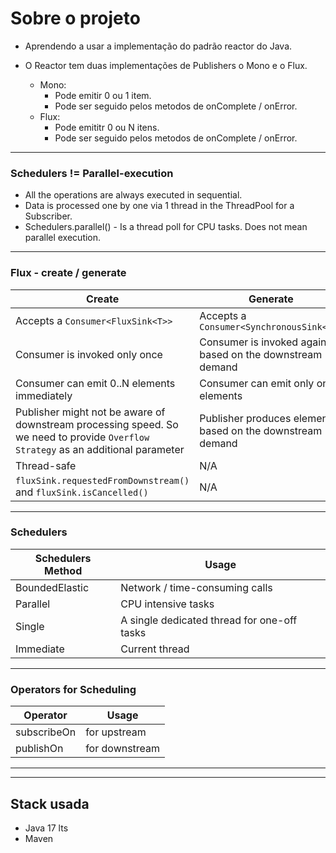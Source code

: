 # Sobre o projeto
- Aprendendo a usar a implementação do padrão reactor do Java.

- O Reactor tem duas implementações de Publishers o Mono e o Flux.
    - Mono:
        - Pode emitir 0 ou 1 item.
        - Pode ser seguido pelos metodos de onComplete / onError.
    - Flux:
        - Pode emititr 0 ou N itens.
        - Pode ser seguido pelos metodos de onComplete / onError.

---

### Schedulers != Parallel-execution

- All the operations are always executed in sequential.
- Data is processed one by one via 1 thread in the ThreadPool for a Subscriber.
- Schedulers.parallel() - Is a thread poll for CPU tasks. Does not mean parallel execution.

---

### Flux - create / generate

| Create                                                                                                                            | Generate                                                   |
|-----------------------------------------------------------------------------------------------------------------------------------|------------------------------------------------------------|
| Accepts a `Consumer<FluxSink<T>>`                                                                                                 | Accepts a `Consumer<SynchronousSink<T>>`                   |
| Consumer is invoked only once                                                                                                     | Consumer is invoked again based on the downstream demand   |
| Consumer can emit 0..N elements immediately                                                                                       | Consumer can emit only one elements                        |
| Publisher might not be aware of downstream processing speed. So we need to provide `Overflow Strategy` as an additional parameter | Publisher produces elements based on the downstream demand |
| Thread-safe                                                                                                                       | N/A                                                        |
| `fluxSink.requestedFromDownstream()` and `fluxSink.isCancelled()`                                                                 | N/A                                                        |

---

### Schedulers
| Schedulers Method | Usage                                        |
|-------------------|----------------------------------------------|
| BoundedElastic    | Network / time-consuming calls               |
| Parallel          | CPU intensive tasks                          |
| Single            | A single dedicated thread for one-off tasks  |
| Immediate         | Current thread                               |

---

### Operators for Scheduling
| Operator    | Usage          |
|-------------|----------------|
| subscribeOn | for upstream   |
| publishOn   | for downstream |

---
---

## Stack usada
- Java 17 lts
- Maven

